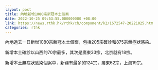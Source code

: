 ```yaml
---
layout: post
title: 內地新增1080宗新冠本土個案
date: 2022-10-25 09:53:55.000000000 +08:00
link: https://news.rthk.hk/rthk/ch/component/k2/1672547-20221025.htm
categories: rthk
---
```


內地過去一日新增1080宗新冠本土個案，包括205宗確診和875宗無症狀感染。

新增本土確診以山西的70宗最多，其次是廣東33宗，北京就有18宗。

新增本土無症狀感染個案中，新疆有最多的124宗，廣東62宗，上海19宗。
